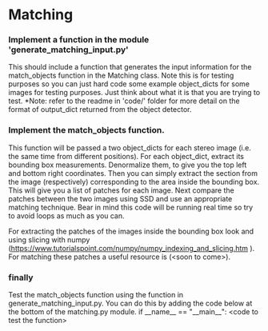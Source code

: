 # Matching

### Implement a function in the module 'generate_matching_input.py' 
This should include a function that generates the input information for the match_objects function in the Matching class. Note this is for testing purposes so you can just hard code some example object_dicts for some images for testing purposes. Just think about what it is that you are trying to test.
*Note: refer to the readme in 'code/' folder for more detail on the format of output_dict returned from the object detector.

### Implement the match_objects function.

This function will be passed a two object_dicts for each stereo image (i.e. the same time from different positions).
For each object_dict, extract its bounding box measurements. Denormalize them, to give you the top left and bottom right coordinates. Then you can simply extract the section from the image (respectively) corresponding to the area inside the bounding box. This will give you a list of patches for each image. Next compare the patches between the two images using SSD and use an appropriate matching technique. Bear in mind this code will be running real time so try to avoid loops as much as you can.

For extracting the patches of the images inside the bounding box look and using slicing with numpy (https://www.tutorialspoint.com/numpy/numpy_indexing_and_slicing.htm ). 
For matching these patches a useful resource is (\<soon to come\>).

### finally 
Test the match_objects function using the function in generate_matching_input.py.
You can do this by adding the code below at the bottom of the matching.py module.
if \_\_name\_\_ == "\_\_main\_\_":
	\<code to test the function\>
